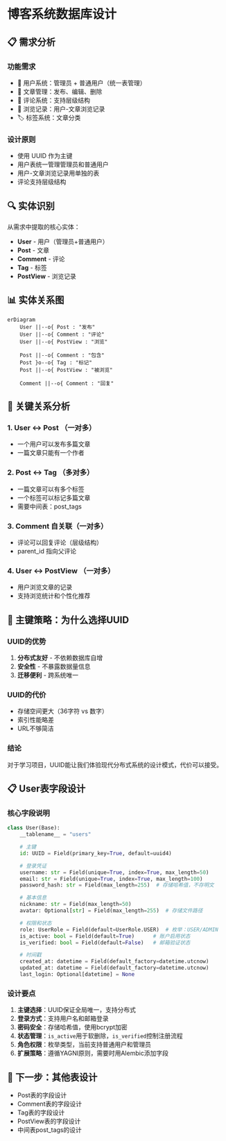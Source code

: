 # 博客系统数据库设计

## 📋 需求分析

### 功能需求
- 👤 用户系统：管理员 + 普通用户（统一表管理）
- 📝 文章管理：发布、编辑、删除
- 💬 评论系统：支持层级结构
- 👀 浏览记录：用户-文章浏览记录
- 🏷️ 标签系统：文章分类

### 设计原则
- 使用 UUID 作为主键
- 用户表统一管理管理员和普通用户
- 用户-文章浏览记录用单独的表
- 评论支持层级结构

## 🔍 实体识别

从需求中提取的核心实体：
- **User** - 用户（管理员+普通用户）
- **Post** - 文章
- **Comment** - 评论
- **Tag** - 标签
- **PostView** - 浏览记录

## 📊 实体关系图

```mermaid
erDiagram
    User ||--o{ Post : "发布"
    User ||--o{ Comment : "评论"
    User ||--o{ PostView : "浏览"

    Post ||--o{ Comment : "包含"
    Post }o--o{ Tag : "标记"
    Post ||--o{ PostView : "被浏览"

    Comment ||--o{ Comment : "回复"
```

## 🤔 关键关系分析

### 1. User ↔ Post （一对多）
- 一个用户可以发布多篇文章
- 一篇文章只能有一个作者

### 2. Post ↔ Tag （多对多）
- 一篇文章可以有多个标签
- 一个标签可以标记多篇文章
- 需要中间表：post_tags

### 3. Comment 自关联（一对多）
- 评论可以回复评论（层级结构）
- parent_id 指向父评论

### 4. User ↔ PostView （一对多）
- 用户浏览文章的记录
- 支持浏览统计和个性化推荐

## 🔑 主键策略：为什么选择UUID

### UUID的优势
1. **分布式友好** - 不依赖数据库自增
2. **安全性** - 不暴露数据量信息
3. **迁移便利** - 跨系统唯一

### UUID的代价
- 存储空间更大（36字符 vs 数字）
- 索引性能略差
- URL不够简洁

### 结论
对于学习项目，UUID能让我们体验现代分布式系统的设计模式，代价可以接受。

## 📋 User表字段设计

### 核心字段说明

```python
class User(Base):
    __tablename__ = "users"

    # 主键
    id: UUID = Field(primary_key=True, default=uuid4)

    # 登录凭证
    username: str = Field(unique=True, index=True, max_length=50)
    email: str = Field(unique=True, index=True, max_length=100)
    password_hash: str = Field(max_length=255)  # 存储哈希值，不存明文

    # 基本信息
    nickname: str = Field(max_length=50)
    avatar: Optional[str] = Field(max_length=255)  # 存储文件路径

    # 权限和状态
    role: UserRole = Field(default=UserRole.USER)  # 枚举：USER/ADMIN
    is_active: bool = Field(default=True)      # 账户启用状态
    is_verified: bool = Field(default=False)   # 邮箱验证状态

    # 时间戳
    created_at: datetime = Field(default_factory=datetime.utcnow)
    updated_at: datetime = Field(default_factory=datetime.utcnow)
    last_login: Optional[datetime] = None
```

### 设计要点

1. **主键选择**：UUID保证全局唯一，支持分布式
2. **登录方式**：支持用户名和邮箱登录
3. **密码安全**：存储哈希值，使用bcrypt加密
4. **状态管理**：`is_active`用于软删除，`is_verified`控制注册流程
5. **角色权限**：枚举类型，当前支持普通用户和管理员
6. **扩展策略**：遵循YAGNI原则，需要时用Alembic添加字段

## 🎯 下一步：其他表设计

- Post表的字段设计
- Comment表的字段设计
- Tag表的字段设计
- PostView表的字段设计
- 中间表post_tags的设计